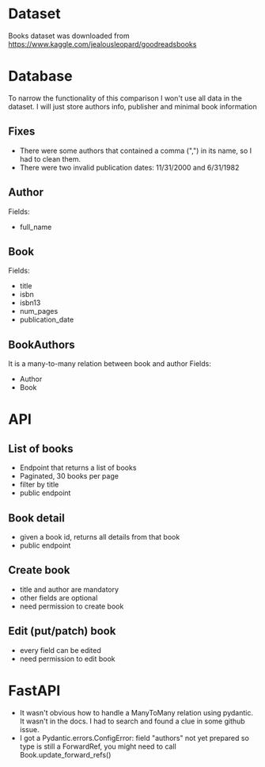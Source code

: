 # Dataset

Books dataset was downloaded from https://www.kaggle.com/jealousleopard/goodreadsbooks


# Database
To narrow the functionality of this comparison I won't use all data in the dataset. I will just store authors info, publisher and minimal book information

## Fixes
- There were some authors that contained a comma (",") in its name, so I had to clean them.
- There were two invalid publication dates: 11/31/2000 and 6/31/1982


## Author

Fields:
- full_name


## Book

Fields:
- title
- isbn
- isbn13
- num_pages
- publication_date


## BookAuthors
It is a many-to-many relation between book and author
Fields:
- Author
- Book


# API

## List of books
- Endpoint that returns a list of books
- Paginated, 30 books per page
- filter by title
- public endpoint

## Book detail
- given a book id, returns all details from that book
- public endpoint

## Create book
- title and author are mandatory
- other fields are optional
- need permission to create book

## Edit (put/patch) book
- every field can be edited
- need permission to edit book


# FastAPI

* It wasn't obvious how to handle a ManyToMany relation using pydantic. It wasn't in the docs. I had to search and found a clue in some github issue.
* I got a Pydantic.errors.ConfigError: field "authors" not yet prepared so type is still a ForwardRef, you might need to call Book.update_forward_refs()

